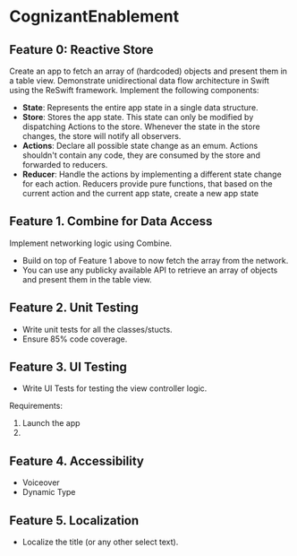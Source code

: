 # CognizantEnablement

## Feature 0: Reactive Store
Create an app to fetch an array of (hardcoded) objects and present them in a table view. Demonstrate unidirectional data flow architecture in Swift using the ReSwift framework. Implement the following components:
- **State**: Represents the entire app state in a single data structure. 
- **Store**: Stores the app state. This state can only be modified by dispatching Actions to the store. Whenever the state in the store changes, the store will notify all observers.
- **Actions**: Declare all possible state change as an emum. Actions shouldn't contain any code, they are consumed by the store and forwarded to reducers. 
- **Reducer**: Handle the actions by implementing a different state change for each action. Reducers provide pure functions, that based on the current action and the current app state, create a new app state


## Feature 1. Combine for Data Access
Implement networking logic using Combine. 
- Build on top of Feature 1 above to now fetch the array from the network. 
- You can use any publicky available API to retrieve an array of objects and present them in the table view.  


## Feature 2. Unit Testing
- Write unit tests for all the classes/stucts. 
- Ensure 85% code coverage. 


## Feature 3. UI Testing
- Write UI Tests for testing the view controller logic.

Requirements:
1. Launch the app
2. 

## Feature 4. Accessibility
- Voiceover
- Dynamic Type


## Feature 5. Localization
- Localize the title (or any other select text).

